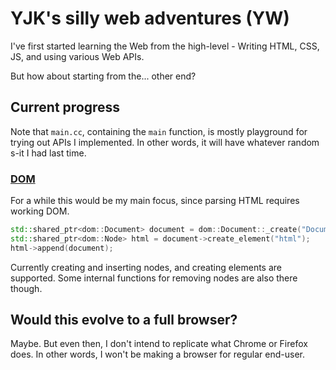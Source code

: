 # YJK's silly web adventures (YW)

I've first started learning the Web from the high-level - Writing HTML, CSS, JS, and using various Web APIs.

But how about starting from the... other end?

## Current progress

Note that `main.cc`, containing the `main` function, is mostly playground for trying out APIs I implemented. In other words, it will have whatever random s-it I had last time.

### [DOM](https://dom.spec.whatwg.org/)

For a while this would be my main focus, since parsing HTML requires working DOM.

```c++
std::shared_ptr<dom::Document> document = dom::Document::_create("Document");
std::shared_ptr<dom::Node> html = document->create_element("html");
html->append(document);
```

Currently creating and inserting nodes, and creating elements are supported. Some internal functions for removing nodes are also there though.

## Would this evolve to a full browser?

Maybe. But even then, I don't intend to replicate what Chrome or Firefox does. In other words, I won't be making a browser for regular end-user.


